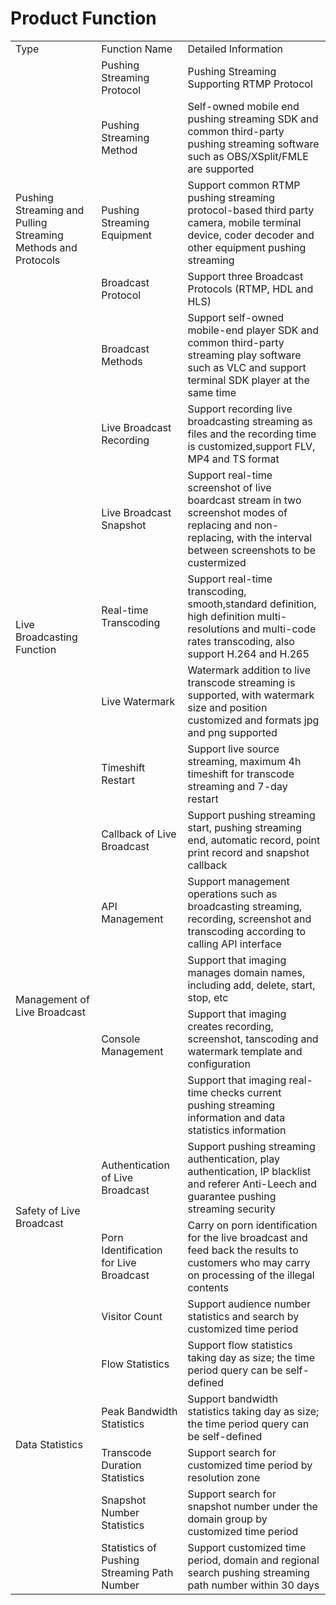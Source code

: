# Product Function

<table>
<tr>
    <td>Type<br/>
    <td>Function Name</td>
    <td>Detailed Information</td>
</tr>
<tr>
    <td rowspan="5"> Pushing Streaming and Pulling Streaming Methods and Protocols<br/>
    <td>Pushing Streaming Protocol</td>
    <td>Pushing Streaming Supporting RTMP Protocol</td>
</tr>
<tr>
    <td>Pushing Streaming Method</td>
    <td>Self-owned mobile end pushing streaming SDK and common third-party pushing streaming software such as OBS/XSplit/FMLE are supported</td>
</tr>
<tr>
    <td>Pushing Streaming Equipment</td>
    <td>Support common RTMP pushing streaming protocol-based third party camera, mobile terminal device, coder decoder and other equipment pushing streaming</td>
</tr>
<tr>
    <td>Broadcast Protocol</td>
    <td>Support three Broadcast Protocols (RTMP, HDL and HLS)</td>
</tr>
<tr>
    <td>Broadcast Methods</td>
    <td>Support self-owned mobile-end player SDK and common third-party streaming play software such as VLC and support terminal SDK player at the same time</td>
</tr>
<tr>
    <td rowspan="6"> Live Broadcasting Function<br/>
    <td>Live Broadcast Recording</td>
    <td> Support recording live broadcasting streaming as files and the recording time is customized,support FLV, MP4 and TS format</td>
</tr>
<tr>
    <td>Live Broadcast Snapshot</td>
    <td> Support real-time screenshot of live boardcast stream in two screenshot modes of replacing and non-replacing, with the interval between screenshots to be custermized </td>
</tr>
<tr>
    <td>Real-time Transcoding</td>
    <td>Support real-time transcoding, smooth,standard definition, high definition multi-resolutions and multi-code rates transcoding, also support H.264 and H.265</td>
</tr>
<tr>
    <td>Live Watermark</td>
    <td>Watermark addition to live transcode streaming is supported, with watermark size and position customized and formats jpg and png supported</td>
</tr>
<tr>
    <td>Timeshift Restart</td>
    <td>Support live source streaming, maximum 4h timeshift for transcode streaming and 7-day restart</td>
</tr>
<tr>
    <td>Callback of Live Broadcast</td>
    <td>Support pushing streaming start, pushing streaming end, automatic record, point print record and snapshot callback</td>
</tr>
<tr>
    <td rowspan="4">Management of Live Broadcast<br/>
    <td>API Management</td>
    <td>Support management operations such as broadcasting streaming, recording, screenshot and transcoding according to calling API interface</td>
</tr>
<tr>
    <td rowspan="3"> Console Management<br/>
    <td>Support that imaging manages domain names, including add, delete, start, stop, etc</td>
</tr>
  <tr>
    <td>Support that imaging creates recording, screenshot, tanscoding and watermark template and configuration</td>
  </tr>
   <tr>
    <td>Support that imaging real-time checks current pushing streaming information and data statistics information</td>
</tr>
<tr>
    <td rowspan="2">Safety of Live Broadcast<br/>
    <td>Authentication of Live Broadcast</td>
    <td>Support pushing streaming authentication, play authentication, IP blacklist and referer Anti-Leech and guarantee pushing streaming security</td>
</tr>
<tr>
    <td>Porn Identification for Live Broadcast</td>
    <td>Carry on porn identification for the live broadcast and feed back the results to customers who may carry on processing of the illegal contents</td>
</tr>
<tr>
    <td rowspan="6">Data Statistics<br/>
    <td>Visitor Count</td>
    <td>Support audience number statistics and search by customized time period</td>
</tr>
<tr>
    <td>Flow Statistics</td>
    <td>Support flow statistics taking day as size; the time period query can be self-defined</td>
</tr>
<tr>
    <td>Peak Bandwidth Statistics</td>
    <td>Support bandwidth statistics taking day as size; the time period query can be self-defined</td>
</tr>
<tr>
    <td>Transcode Duration Statistics</td>
    <td>Support search for customized time period by resolution zone</td>
</tr>
<tr>
    <td>Snapshot Number Statistics</td>
    <td>Support search for snapshot number under the domain group by customized time period</td>
</tr>
<tr>
    <td>Statistics of Pushing Streaming Path Number</td>
    <td>Support customized time period, domain and regional search pushing streaming path number within 30 days</td>
</tr>
</table>

